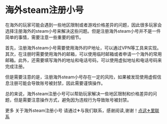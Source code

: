 # 海外steam注册小号

在海外的玩家可能会遇到一些地区限制或者游戏价格差异的问题，因此很多玩家会选择注册海外的steam小号来解决这些问题。但是注册海外steam小号并不是一件简单的事情，需要注意一些重要的细节。

首先，注册海外steam小号需要使用海外的IP地址，可以通过VPN等工具来实现。其次，在注册时需要使用海外的邮箱，可以使用临时邮箱或者申请一个海外的常用邮箱。此外，还需要填写海外的地址和电话号码，可以使用虚拟地址和电话号码来完成注册。

但是需要注意的是，注册海外steam小号存在一定的风险，如果被发现使用虚假信息注册可能会导致账号被封禁，因此需要谨慎操作。

总的来说，海外steam注册小号可以帮助玩家解决一些地区限制和价格差异的问题，但是需要注意操作方式，避免因为违规行为导致账号被封禁。

更多 关于海外steam注册小号 请通过✈与我们联系，感谢阅读,谢谢！[点这✈里联系](https://sms.k02.cc)